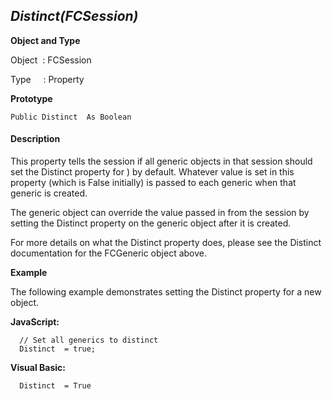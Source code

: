 _Distinct(FCSession)_
---------------------

**Object and Type**

Object  : FCSession

Type     : Property

**Prototype**

```
Public Distinct  As Boolean
```

#### Description

This property tells the session if all generic objects in that session should set the Distinct property for ) by default. Whatever value is set in this property (which is False initially) is passed to each generic when that generic is created.

The generic object can override the value passed in from the session by setting the Distinct  property on the generic object after it is created.

For more details on what the Distinct  property does, please see the Distinct  documentation for the FCGeneric object above.

**Example**

The following example demonstrates setting the Distinct  property for a new object.

**JavaScript:**
```
  // Set all generics to distinct
  Distinct  = true;
```

**Visual Basic:**
```
  Distinct  = True
```